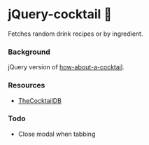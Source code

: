 # jQuery-cocktail 🍹
Fetches random drink recipes or by ingredient.

### Background
jQuery version of [how-about-a-cocktail](https://github.com/jdagmar/how-about-a-cocktail).

### Resources
* [TheCocktailDB](https://www.thecocktaildb.com/)


### Todo
* Close modal when tabbing